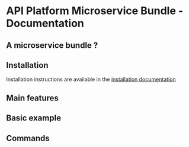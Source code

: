 # API Platform Microservice Bundle - Documentation
## A microservice bundle ?

## Installation
Installation instructions are available in the [installation documentation](installation.md)

## Main features

## Basic example

## Commands
